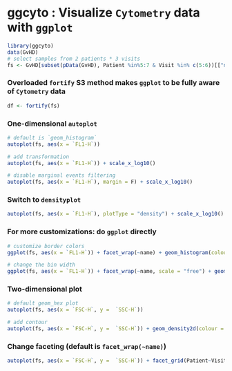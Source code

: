 # ggcyto : Visualize `Cytometry` data with `ggplot`

```r
library(ggcyto)
data(GvHD)
# select samples from 2 patients * 3 visits
fs <- GvHD[subset(pData(GvHD), Patient %in%5:7 & Visit %in% c(5:6))[["name"]]]
```

### Overloaded `fortify` S3 method makes `ggplot` to be fully aware of `Cytometry` data
```r
df <- fortify(fs)
```

### One-dimensional `autoplot`
```r
# default is `geom_histogram`
autoplot(fs, aes(x = `FL1-H`))

# add transformation
autoplot(fs, aes(x = `FL1-H`)) + scale_x_log10()

# disable marginal events filtering
autoplot(fs, aes(x = `FL1-H`), margin = F) + scale_x_log10()
```

### Switch to `densityplot`
```r
autoplot(fs, aes(x = `FL1-H`), plotType = "density") + scale_x_log10()
```

### For more customizations: do `ggplot` directly
```r
# customize border colors 
ggplot(fs, aes(x = `FL1-H`)) + facet_wrap(~name) + geom_histogram(colour = "white") + scale_x_log10()

# change the bin width
ggplot(fs, aes(x = `FL1-H`)) + facet_wrap(~name, scale = "free") + geom_histogram(colour = "white", binwidth = 1/10) + scale_x_log10()
```

### Two-dimensional plot

```r
# default geom_hex plot
autoplot(fs, aes(x = `FSC-H`, y =  `SSC-H`)) 

# add contour
autoplot(fs, aes(x = `FSC-H`, y =  `SSC-H`)) + geom_density2d(colour = "black")
```

### Change faceting (default is `facet_wrap(~name)`)
```r
autoplot(fs, aes(x = `FSC-H`, y =  `SSC-H`)) + facet_grid(Patient~Visit) 
```

